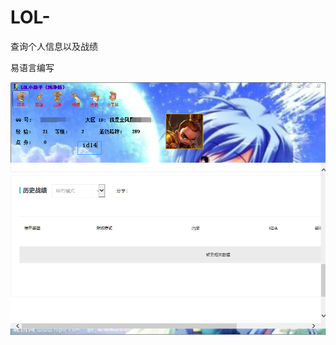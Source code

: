 # LOL-
查询个人信息以及战绩

易语言编写

![image](https://github.com/feiyigege/LOL-/blob/master/images/QQ%E6%88%AA%E5%9B%BE20190908163826.png)
